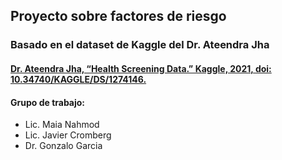 <!--Este es el archivo readme que se abre automaticamente en github al ingresar al proyecto-->
## Proyecto sobre factores de riesgo
### Basado en el dataset de Kaggle del Dr. Ateendra Jha
#### [Dr. Ateendra Jha, “Health Screening Data.” Kaggle, 2021, doi: 10.34740/KAGGLE/DS/1274146.](https://www.kaggle.com/drateendrajha/health-screening-data)

#### Grupo de trabajo:
- Lic. Maia Nahmod
- Lic. Javier Cromberg
- Dr. Gonzalo Garcia

